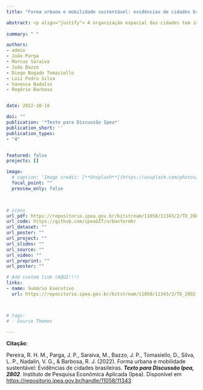```yaml
---
title: "Forma urbana e mobilidade sustentável: evidências de cidades brasileiras"

abstract: <p align="justify"> A organização espacial das cidades tem importantes implicações para a sua sustentabilidade ambiental. Diversos estudos têm analisado características da forma urbana que podem ter diferentes impactos ambientais ao influenciar padrões de mobilidade mais ou menos sustentáveis. No entanto, a maioria desses estudos faz análises empíricas sem um fundamento teórico sobre os canais de causalidade entre forma urbana e padrões de mobilidade. Além disso, a maioria desses estudos analisa cidades em países desenvolvidos, e existem poucas evidências sobre a relação entre forma urbana e mobilidade sustentável no sul global e Brasil. Neste estudo, analisamos como a organização espacial das cidades brasileiras impacta o consumo de energia na sua mobilidade urbana. Primeiro, apresentamos uma análise descritiva de como as cidades no Brasil têm se desenvolvido espacialmente entre 1990 e 2015. Em seguida, usamos análises de regressão para captar em que medida o consumo de energia per capita no transporte individual motorizado das 182 maiores aglomerações urbanas do país é impactado por diferentes características de forma urbana (densidade populacional; mix de uso do solo; compacidade e contiguidade; além da densidade de interseções, conectividade e sinuosidade do sistema viário). As análises de regressão são construídas com base em um Grafo Acíclico Dirigido (DAG) que propomos para mapear os canais causais entre forma urbana e energia no transporte a partir de extensa revisão da literatura. Constatamos que houve um aumento geral da densidade populacional nas cidades brasileiras entre 1990 e 2015. No entanto, as cidades médias ficaram mais espraiadas e fragmentadas, enquanto as cidades grandes ficaram ligeiramente mais compactas e contíguas. Os resultados das regressões apontam que maiores níveis de mix de uso do solo e densidade populacional e compacidade levam a menor uso de energia na mobilidade. No entanto, o efeito da compacidade depende do tamanho da cidade, de maneira que maior compacidade leva a maior consumo energético em grandes cidades, possivelmente refletindo deseconomias de aglomeração. Esses resultados têm implicações mais amplas, mostrando a necessidade de uma visão integrada de políticas locais de uso do solo e transporte para promover cidades menos dependentes do automóvel e padrões de mobilidade mais sustentáveis. </p>
  
summary: " "

authors:
- admin
- João Parga
- Marcus Saraiva
- João Bazzo
- Diego Bogado Tomasiello
- Luiz Pedro Silva
- Vanessa Nadalin
- Rogério Barbosa


date: 2022-10-18

doi: ""
publication: '*Texto para Discussão Ipea*'
publication_short: ''
publication_types:
- "4"


featured: false
projects: []

image:
  # caption: 'Image credit: [**Unsplash**](https://unsplash.com/photos/jdD8gXaTZsc)'
  focal_point: ""
  preview_only: false


  
# icons
url_pdf: https://repositorio.ipea.gov.br/bitstream/11058/11343/2/TD_2802_Web.pdf
url_code: https://github.com/ipeaGIT/urbanformbr
url_dataset: ""
url_poster: ""
url_project: ""
url_slides: ""
url_source: ""
url_video: ""
url_preprint: ""
url_poster: ""

# Add custom link (AQUI!!!)
links:
- name: Sumário Executivo
  url: https://repositorio.ipea.gov.br/bitstream/11058/11343/3/TD_2802_sumex.pdf



# tags:
# - Source Themes

---
```



__Citação__:

Pereira, R. H. M., Parga, J. P., Saraiva, M., Bazzo, J. P., Tomasiello, D., Silva, L. P., Nadalin, V. G., & Barbosa, R. J. (2022). Forma urbana e mobilidade sustentável: Evidências de cidades brasileiras. ***Texto para Discussão Ipea, 2802***. Instituto de Pesquisa Econômica Aplicada (Ipea). Disponível em https://repositorio.ipea.gov.br/handle/11058/11343
